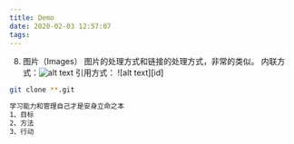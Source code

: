 ```yaml
---
title: Demo
date: 2020-02-03 12:57:07
tags:
---
```

8. 图片（Images）
图片的处理方式和链接的处理方式，非常的类似。
内联方式：![alt text](/images/timg.jpg "Title")
引用方式：
![alt text][id] 

```bash
git clone **.git
```

```bash
学习能力和管理自己才是安身立命之本
1、目标
2、方法
3、行动
```